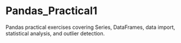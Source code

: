 # Pandas_Practical1
Pandas practical exercises covering Series, DataFrames, data import, statistical analysis, and outlier detection.
